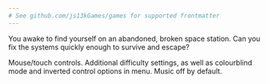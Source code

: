 ```yaml
---
# See github.com/js13kGames/games for supported frontmatter
---
```

You awake to find yourself on an abandoned, broken space station. Can you fix the systems quickly enough to survive and escape?

Mouse/touch controls. Additional difficulty settings, as well as colourblind mode and inverted control options in menu. Music off by default.